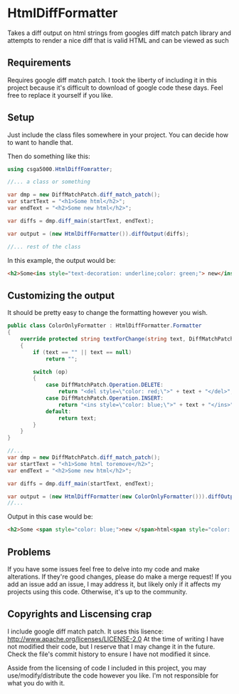 # HtmlDiffFormatter
Takes a diff output on html strings from googles diff match patch library and attempts to render a nice diff that is valid HTML and can be viewed as such

## Requirements
Requires google diff match patch.  I took the liberty of including it in this project because it's difficult to download of google code these days.  Feel free to replace it yourself if you like.

## Setup
Just include the class files somewhere in your project.  You can decide how to want to handle that.

Then do something like this:

```c#
using csga5000.HtmlDiffFomratter;

//... a class or something

var dmp = new DiffMatchPatch.diff_match_patch();
var startText = "<h1>Some html</h2>";
var endText = "<h2>Some new html</h2>";

var diffs = dmp.diff_main(startText, endText);

var output = (new HtmlDiffFormatter()).diffOutput(diffs);

//... rest of the class

```

In this example, the output would be: 
```html
<h2>Some<ins style="text-decoration: underline;color: green;"> new</ins> html</h2>
```

## Customizing the output

It should be pretty easy to change the formatting however you wish.
```c#
public class ColorOnlyFormatter : HtmlDiffFormatter.Formatter
{
	override protected string textForChange(string text, DiffMatchPatch.Operation op)
	{
		if (text == "" || text == null)
			return "";

		switch (op)
		{
			case DiffMatchPatch.Operation.DELETE:
				return "<del style=\"color: red;\">" + text + "</del>";
			case DiffMatchPatch.Operation.INSERT:
				return "<ins style=\"color: blue;\">" + text + "</ins>";
			default:
				return text;
		}
	}
}

//...
var dmp = new DiffMatchPatch.diff_match_patch();
var startText = "<h1>Some html toremove</h2>";
var endText = "<h2>Some new html</h2>";

var diffs = dmp.diff_main(startText, endText);

var output = (new HtmlDiffFormatter(new ColorOnlyFormatter())).diffOutput(diffs);
//...
```

Output in this case would be:
```html
<h2>Some <span style="color: blue;">new </span>html<span style="color: red;"> toremove</span></h2>
```

## Problems

If you have some issues feel free to delve into my code and make alterations.  If they're good changes, please do make a merge request!  If you add an issue add an issue, I may address it, but likely only if it affects my projects using this code.  Otherwise, it's up to the community.

## Copyrights and Liscensing crap

I include google diff match patch.  It uses this lisence: http://www.apache.org/licenses/LICENSE-2.0
At the time of writing I have not modified their code, but I reserve that I may change it in the future.  Check the file's commit history to ensure I have not modified it since.

Asside from the licensing of code I included in this project, you may use/modify/distribute the code however you like.  I'm not responsible for what you do with it.

